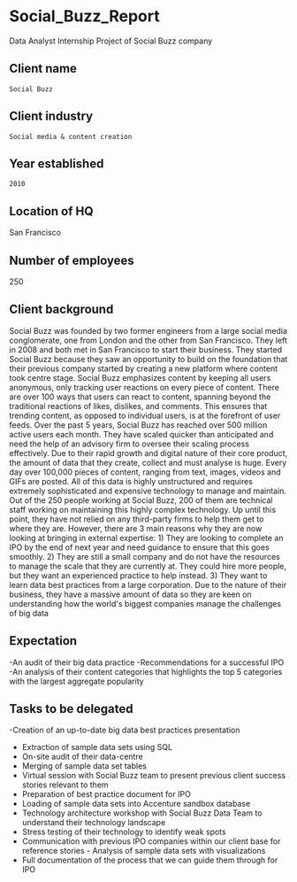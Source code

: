# Social_Buzz_Report
   Data Analyst Internship Project of Social Buzz company
   
##  Client name
    Social Buzz
## Client industry   
    Social media & content creation 
## Year established
    2010
## Location of HQ
   San Francisco
## Number of employees
   250
## Client background
   Social Buzz was founded by two former engineers from a large social media conglomerate, one from London and the other from San Francisco. They left in 2008 and both met in San Francisco to start their business. They started Social Buzz because they saw an opportunity to build on the foundation that their previous company started by creating a new platform where content took centre stage. Social Buzz emphasizes content by keeping all users anonymous, only tracking user reactions on every piece of content. There are over 100 ways that users can react to content, spanning beyond the traditional reactions of likes, dislikes, and comments. This ensures that trending content, as opposed to individual users, is at the forefront of user feeds. Over the past 5 years, Social Buzz has reached over 500 million active users each month. They have scaled quicker than anticipated and need the help of an advisory firm to oversee their scaling process effectively. Due to their rapid growth and digital nature of their core product, the amount of data that they create, collect and must analyse is huge. Every day over 100,000 pieces of content, ranging from text, images, videos and GIFs are posted. All of this data is highly unstructured and requires extremely sophisticated and expensive technology to manage and maintain. Out of the 250 people working at Social Buzz, 200 of them are technical staff working on maintaining this highly complex technology. Up until this point, they have not relied on any third-party firms to help them get to where they are. However, there are 3 main reasons why they are now looking at bringing in external expertise: 1) They are looking to complete an IPO by the end of next year and need guidance to ensure that this goes smoothly. 2) They are still a small company and do not have the resources to manage the scale that they are currently at. They could hire more people, but they want an experienced practice to help instead. 3) They want to learn data best practices from a large corporation. Due to the nature of their business, they have a massive amount of data so they are keen on understanding how the world's biggest companies manage the challenges of big data
## Expectation
 -An audit of their big data practice
 -Recommendations for a successful IPO 
 -An analysis of their content categories that highlights the top 5 categories with the largest aggregate popularity 
## Tasks to be delegated
 -Creation of an up-to-date big data best practices presentation 
- Extraction of sample data sets using SQL
- On-site audit of their data-centre 
- Merging of sample data set tables 
- Virtual session with Social Buzz team to present previous client success stories relevant to them
 - Preparation of best practice document for IPO
 - Loading of sample data sets into Accenture sandbox database
 - Technology architecture workshop with Social Buzz Data Team to understand their technology landscape 
- Stress testing of their technology to identify weak spots 
- Communication with previous IPO companies within our client base for reference stories - Analysis of sample data sets with visualizations
 - Full documentation of the process that we can guide them through for IPO



